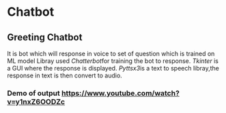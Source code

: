 # Chatbot
## Greeting Chatbot
   It is bot which will response in voice to set of question which is trained on ML model
   Libray used *Chatterbot*for training the bot to response.
               *Tkinter* is a GUI where the response is displayed.
               *Pyttsx3*is a text to speech libray,the response in text is then convert to audio.

### Demo of output  https://www.youtube.com/watch?v=y1nxZ6OODZc















